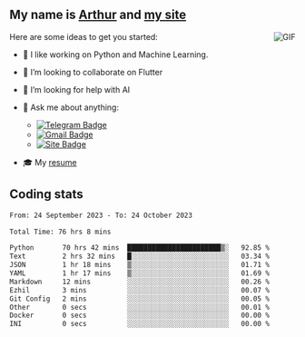 
## My name is [Arthur](https://www.linkedin.com/in/arthur-novais-201420/) and [my site](https://arthurcn96.github.io/)

<!--
**Arthurcn96/Arthurcn96** is a ✨ _special_ ✨ repository because its `README.md` (this file) appears on your GitHub profile.
-->
<img align="right"  max-width="440" max-height="240" alt="GIF" src="https://raw.githubusercontent.com/Arthurcn96/Arthurcn96/master/helloThere.gif" />

Here are some ideas to get you started:

- 🤖 I like working on Python and Machine Learning.
- 👯 I’m looking to collaborate on Flutter
- 🤔 I’m looking for help with AI
- 💬 Ask me about anything:
    - [![Telegram Badge](https://img.shields.io/badge/-@Arthurcn9-0088cc?style=for-the-badge&logo=Telegram&logoColor=white)](https://t.me/Arthurcn9)
    - [![Gmail Badge](https://img.shields.io/badge/-@Arthurcn9-red?style=for-the-badge&logo=Gmail&logoColor=white)](mailto:Arthurcn96@gmail.com)
    - [![Site Badge](https://img.shields.io/badge/arthurcn96.github.io-informational?style=for-the-badge&logo=internetexplorer)](https://arthurcn96.github.io/)

- 🎓 My [resume](https://github.com/Arthurcn96/resume/blob/master/Resume_PT-BR.pdf)


## Coding stats
<!--START_SECTION:waka-->

```txt
From: 24 September 2023 - To: 24 October 2023

Total Time: 76 hrs 8 mins

Python       70 hrs 42 mins  ███████████████████████▒░   92.85 %
Text         2 hrs 32 mins   █░░░░░░░░░░░░░░░░░░░░░░░░   03.34 %
JSON         1 hr 18 mins    ▒░░░░░░░░░░░░░░░░░░░░░░░░   01.71 %
YAML         1 hr 17 mins    ▒░░░░░░░░░░░░░░░░░░░░░░░░   01.69 %
Markdown     12 mins         ░░░░░░░░░░░░░░░░░░░░░░░░░   00.26 %
Ezhil        3 mins          ░░░░░░░░░░░░░░░░░░░░░░░░░   00.07 %
Git Config   2 mins          ░░░░░░░░░░░░░░░░░░░░░░░░░   00.05 %
Other        0 secs          ░░░░░░░░░░░░░░░░░░░░░░░░░   00.01 %
Docker       0 secs          ░░░░░░░░░░░░░░░░░░░░░░░░░   00.00 %
INI          0 secs          ░░░░░░░░░░░░░░░░░░░░░░░░░   00.00 %
```

<!--END_SECTION:waka-->
